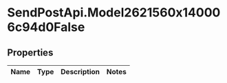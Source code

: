 # SendPostApi.Model2621560x140006c94d0False

## Properties
Name | Type | Description | Notes
------------ | ------------- | ------------- | -------------


